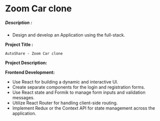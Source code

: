 # Zoom Car clone

##### Description :

* Design and develop an Application using the full-stack.

**Project Title :**

    AutoShare - Zoom Car clone

**Project Description:**

**Frontend Development:**

* Use React for building a dynamic and interactive UI.
* Create separate components for the login and registration forms.
* Use React state and Formik to manage form inputs and validation messages.
* Utilize React Router for handling client-side routing.
* Implement Redux or the Context API for state management across the application.
